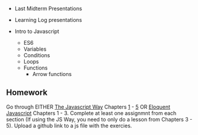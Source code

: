 * Last Midterm Presentations

* Learning Log presentations

* Intro to Javascript
  * ES6
  * Variables
  * Conditions
  * Loops
  * Functions
    * Arrow functions

## Homework  

Go through EITHER [The Javascript Way](https://github.com/thejsway/thejsway) Chapters [1](https://github.com/thejsway/thejsway/blob/master/manuscript/chapter01.md) - [5](https://github.com/thejsway/thejsway/blob/master/manuscript/chapter03.md) OR [Eloquent Javascript](https://eloquentjavascript.net/) Chapters 1 - 3. Complete at least one assignmnt from each section (If using the JS Way, you need to only do a lesson from Chapters 3 - 5). Upload a github link to a js file with the exercies. 